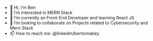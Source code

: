 - 👋 Hi, I’m Ben
- 👀 I’m interested in MERN Stack
- 🌱 I’m currently  an Front-End Developer and learning React JS
- 💞️ I’m looking to collaborate on Projects related to Cybersecurity and Mern Stack
- 📫 How to reach me :@linkedin/bentomabey

<!---
EDBOZY/EDBOZY is a ✨ special ✨ repository because its `README.md` (this file) appears on your GitHub profile.
You can click the Preview link to take a look at your changes.
--->
